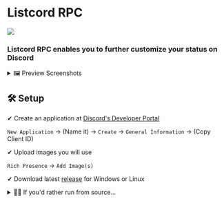 # Listcord RPC

<a href="https://listcord.ga">
    <img src="https://discordapp.com/api/guilds/726798031965519873/widget.png?style=shield">
</a>

### Listcord RPC enables you to further customize your status on Discord

<details>
    <summary>🖼 Preview Screenshots</summary>
    <br>
    
   ![rpc](https://user-images.githubusercontent.com/33952641/112995901-0be82680-91af-11eb-9342-b4fe7280dacd.png)

   ![app](https://user-images.githubusercontent.com/33952641/112995924-11de0780-91af-11eb-9110-c864c8cded79.png)
</details>

## 🛠 Setup

✔ Create an application at [Discord's Developer Portal](https://discord.com/developers/applications)

`New Application` -> (Name it) -> `Create` -> `General Information` -> (Copy Client ID)

✔ Upload images you will use

`Rich Presence` -> `Add Image(s)`

✔ Download latest [release](https://github.com/listcord/rpc/releases) for Windows or Linux

<details>
    <summary>👨‍💻 If you'd rather run from source...</summary>
    <br>
    
✔ Clone repository (Requires [Git](https://git-scm.com/downloads))

`git clone https://github.com/listcord/rpc.git`

✔ Enter directory and install dependencies (Requires [Node.js v14](https://nodejs.org/en/download))

`npm ci`

`npm start`

> Downloading Electron for the first time may awhile

## ⚙ Settings

Settings are saved in `config.json` 

| Name | Type | Required |
| -- | -- | -- |
| `clientId` | `String` | `true` |
| `timestamp` | `String` | `false` |
| `state` | `String` | `false` |
| `details` | `String` | `false` |
| `largeImageKey` | `String` | `false` |
| `largeImageText` | `String` | `false` |
| `smallImageKey` | `String` | `false` |
| `smallImageText` | `String` | `false` |
| `buttonOneText` | `String` | `false` |
| `buttonOneUrl` | `String` | `false` |
| `buttonTwoText` | `String` | `false` |
| `buttonTwoUrl` | `String` | `false` |
</details>
